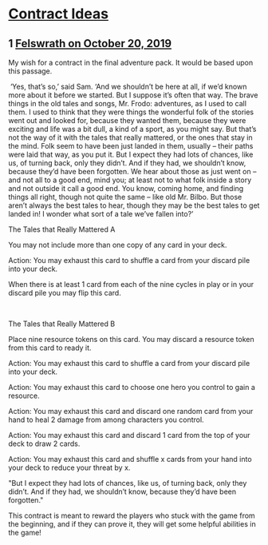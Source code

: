 # [Contract Ideas](https://community.fantasyflightgames.com/topic/301325-contract-ideas/)

## 1 [Felswrath on October 20, 2019](https://community.fantasyflightgames.com/topic/301325-contract-ideas/?do=findComment&comment=3809887)

My wish for a contract in the final adventure pack. It would be based upon this passage.

 ‘Yes, that’s so,’ said Sam. ‘And we shouldn’t be here at all, if we’d known more about it before we started. But I suppose it’s often that way. The brave things in the old tales and songs, Mr. Frodo: adventures, as I used to call them. I used to think that they were things the wonderful folk of the stories went out and looked for, because they wanted them, because they were exciting and life was a bit dull, a kind of a sport, as you might say. But that’s not the way of it with the tales that really mattered, or the ones that stay in the mind. Folk seem to have been just landed in them, usually – their paths were laid that way, as you put it. But I expect they had lots of chances, like us, of turning back, only they didn’t. And if they had, we shouldn’t know, because they’d have been forgotten. We hear about those as just went on – and not all to a good end, mind you; at least not to what folk inside a story and not outside it call a good end. You know, coming home, and finding things all right, though not quite the same – like old Mr. Bilbo. But those aren’t always the best tales to hear, though they may be the best tales to get landed in! I wonder what sort of a tale we’ve fallen into?’

The Tales that Really Mattered A

You may not include more than one copy of any card in your deck. 

Action: You may exhaust this card to shuffle a card from your discard pile into your deck.

When there is at least 1 card from each of the nine cycles in play or in your discard pile you may flip this card. 

 

The Tales that Really Mattered B

Place nine resource tokens on this card. You may discard a resource token from this card to ready it.

Action: You may exhaust this card to shuffle a card from your discard pile into your deck.

Action: You may exhaust this card to choose one hero you control to gain a resource.

Action: You may exhaust this card and discard one random card from your hand to heal 2 damage from among characters you control.

Action: You may exhaust this card and discard 1 card from the top of your deck to draw 2 cards.

Action: You may exhaust this card and shuffle x cards from your hand into your deck to reduce your threat by x.

"But I expect they had lots of chances, like us, of turning back, only they didn’t. And if they had, we shouldn’t know, because they’d have been forgotten."

This contract is meant to reward the players who stuck with the game from the beginning, and if they can prove it, they will get some helpful abilities in the game!

 

 

